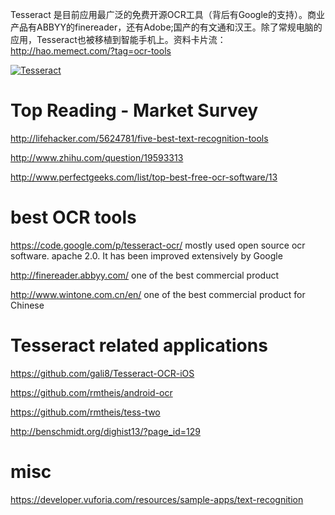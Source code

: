 Tesseract 是目前应用最广泛的免费开源OCR工具（背后有Google的支持）。商业产品有ABBYY的finereader，还有Adobe;国产的有文通和汉王。除了常规电脑的应用，Tesseract也被移植到智能手机上。资料卡片流： http://hao.memect.com/?tag=ocr-tools

[![Tesseract](http://img.memect.com/oUIxHRW73dnQAGhE1yegF_Pxy5o=/400x0/t/152cea1252fb8d0606873ab38b61b1be8bacba3bc21aaaec78171c241dd42371)](http://hao.memect.com/?tag=ocr-tools)

# Top Reading - Market Survey
http://lifehacker.com/5624781/five-best-text-recognition-tools

http://www.zhihu.com/question/19593313  

http://www.perfectgeeks.com/list/top-best-free-ocr-software/13


# best OCR tools
https://code.google.com/p/tesseract-ocr/  mostly used open source ocr software. apache 2.0. It has been improved extensively by Google

http://finereader.abbyy.com/   one of the best commercial product

http://www.wintone.com.cn/en/  one of the best commercial product for Chinese


# Tesseract related applications
https://github.com/gali8/Tesseract-OCR-iOS

https://github.com/rmtheis/android-ocr

https://github.com/rmtheis/tess-two

http://benschmidt.org/dighist13/?page_id=129

# misc

https://developer.vuforia.com/resources/sample-apps/text-recognition

